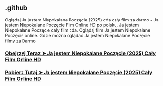## .github

Oglądaj Ja jestem Niepokalane Poczęcie (2025) cda cały film za darmo - Ja jestem Niepokalane Poczęcie Film Online HD po polsku, Ja jestem Niepokalane Poczęcie caly film cda. Oglądaj film Ja jestem Niepokalane Poczęcie online. Gdzie można oglądać Ja jestem Niepokalane Poczęcie filmy za Darmo

### [Obejrzyj Teraz ➤ Ja jestem Niepokalane Poczęcie (2025) Cały Film Online HD](https://watching4khdmovies.blogspot.com/2025/03/ja-jestem.html)

### [Pobierz Tutaj ➤ Ja jestem Niepokalane Poczęcie (2025) Cały Film Online HD](https://watching4khdmovies.blogspot.com/2025/03/ja-jestem.html)
